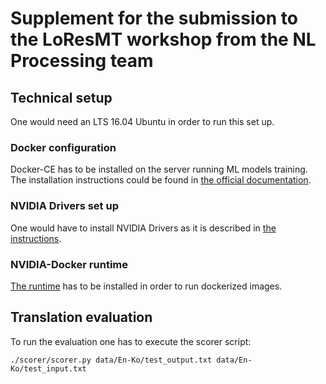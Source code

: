# Supplement for the submission to the LoResMT workshop from the NL Processing team

## Technical setup
One would need an LTS 16.04 Ubuntu in order to run this set up.

### Docker configuration
Docker-CE has to be installed on the server running ML models training.
The installation instructions could be found in [the official documentation](https://docs.docker.com/install/linux/docker-ce/ubuntu/).

### NVIDIA Drivers set up
One would have to install NVIDIA Drivers as it is described in [the instructions](https://developer.nvidia.com/cuda-downloads?target_os=Linux&target_arch=x86_64&target_distro=Ubuntu&target_version=1604&target_type=debnetwork).

### NVIDIA-Docker runtime
[The runtime](https://github.com/NVIDIA/nvidia-docker) has to be installed in order to run dockerized images.

## Translation evaluation
To run the evaluation one has to execute the scorer script:

```
./scorer/scorer.py data/En-Ko/test_output.txt data/En-Ko/test_input.txt
```
